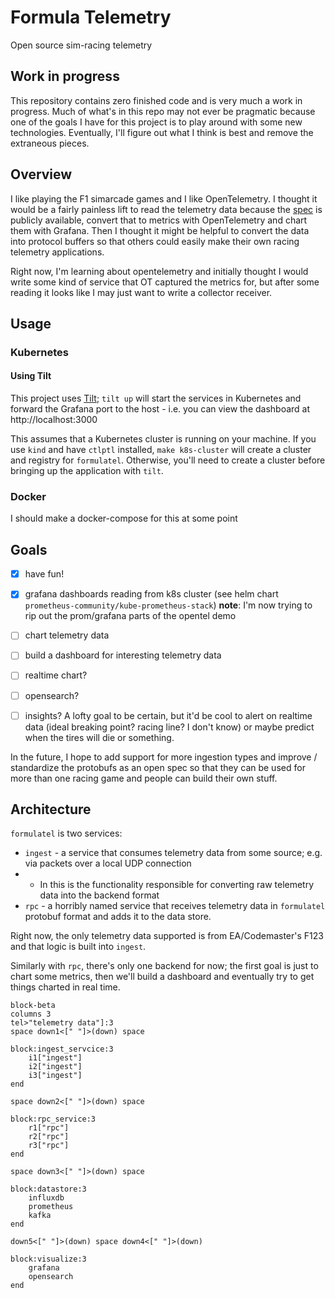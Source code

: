 # Formula Telemetry

Open source sim-racing telemetry

## Work in progress

This repository contains zero finished code and is very much a work in progress. Much of what's in this repo may not ever be pragmatic because one of the goals I have for this project is to play around with some new technologies. Eventually, I'll figure out what I think is best and remove the extraneous pieces.

## Overview
I like playing the F1 simarcade games and I like OpenTelemetry. I thought it would be a fairly painless lift to read the telemetry data because the [spec](https://answers.ea.com/t5/General-Discussion/F1-23-UDP-Specification/m-p/12633159?attachment-id=704910) is publicly available, convert that to metrics with OpenTelemetry and chart them with Grafana. Then I thought it might be helpful to convert the data into protocol buffers so that others could easily make their own racing telemetry applications.

Right now, I'm learning about opentelemetry and initially thought I would write some kind of service that OT captured the metrics for, but after some reading it looks like I may just want to write a collector receiver.

## Usage

### Kubernetes

#### Using Tilt

This project uses [Tilt](https://tilt.dev); `tilt up` will start the services in Kubernetes and forward the Grafana port to the host - i.e. you can view the dashboard at http://localhost:3000 

This assumes that a Kubernetes cluster is running on your machine. If you use `kind` and have `ctlptl` installed, `make k8s-cluster` will create a cluster and registry for `formulatel`. Otherwise, you'll need to create a cluster before bringing up the application with `tilt`.

### Docker

I should make a docker-compose for this at some point

## Goals

- [x] have fun!
- [x] grafana dashboards reading from k8s cluster (see helm chart `prometheus-community/kube-prometheus-stack`) **note**: I'm now trying to rip out the prom/grafana parts of the opentel demo
- [ ] chart telemetry data
- [ ] build a dashboard for interesting telemetry data
- [ ] realtime chart?
- [ ] opensearch?
- [ ] insights? A lofty goal to be certain, but it'd be cool to alert on realtime data (ideal breaking point? racing line? I don't know) or maybe predict when the tires will die or something.


In the future, I hope to add support for more ingestion types and improve / standardize the protobufs as an open spec so that they can be used for more than one racing game and people can build their own stuff.

## Architecture

`formulatel` is two services:
- `ingest` - a service that consumes telemetry data from some source; e.g. via packets over a local UDP connection
- - In this is the functionality responsible for converting raw telemetry data into the backend format
- `rpc` - a horribly named service that receives telemetry data in `formulatel` protobuf format and adds it to the data store.

Right now, the only telemetry data supported is from EA/Codemaster's F123 and that logic is built into `ingest`.

Similarly with `rpc`, there's only one backend for now; the first goal is just to chart some metrics, then we'll build a dashboard and eventually try to get things charted in real time.

```mermaid
block-beta
columns 3
tel>"telemetry data"]:3
space down1<[" "]>(down) space

block:ingest_servcice:3
    i1["ingest"]
    i2["ingest"]
    i3["ingest"]
end

space down2<[" "]>(down) space

block:rpc_service:3
    r1["rpc"]
    r2["rpc"]
    r3["rpc"]
end

space down3<[" "]>(down) space

block:datastore:3
    influxdb
    prometheus
    kafka
end

down5<[" "]>(down) space down4<[" "]>(down)

block:visualize:3
    grafana
    opensearch
end
```